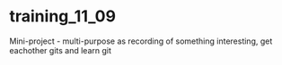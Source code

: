# training_11_09
Mini-project - multi-purpose as recording of something interesting, get eachother gits and learn git
